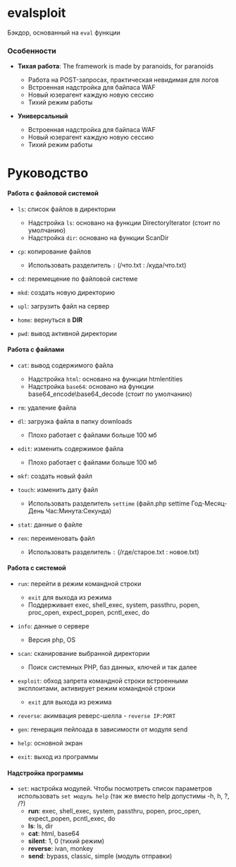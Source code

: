 # evalsploit
Бэкдор, основанный на `eval` функции 


### Особенности

-   **Тихая работа**: The framework is made by paranoids, for paranoids
    -   Работа на POST-запросах, практическая невидимая для логов
    -   Встроенная надстройка для байпаса WAF
    -   Новый юзерагент каждую новую сессию
    -   Тихий режим работы 

-   **Универсальный**
    -   Встроенная надстройка для байпаса WAF
    -   Новый юзерагент каждую новую сессию
    -   Тихий режим работы 


# Руководство

#### Работа с файловой системой

-   `ls`: список файлов в директории 
    -   Надстройка `ls`: основано на функции DirectoryIterator (стоит по умолчанию)
	-   Надстройка `dir`: основано на функции ScanDir

-   `cp`: копирование файлов
    -   Использовать разделитель ` : ` (/что.txt : /куда/что.txt)

-   `cd`: перемещение по файловой системе

-	`mkd`: создать новую директорию

-	`upl`: загрузить файл на сервер

-	`home`: вернуться в __DIR__

-	`pwd`: вывод активной директории

#### Работа с файлами

-   `cat`: вывод содержимого файла
    -   Надстройка `html`: основано на функции htmlentities
	-   Надстройка `base64`: основано на функции base64_encode\base64_decode (стоит по умолчанию)

-   `rm`: удаление файла

-   `dl`: загрузка файла в папку downloads
	-	Плохо работает с файлами больше 100 мб
	
-   `edit`: изменить содержимое файла
	-	Плохо работает с файлами больше 100 мб

-	`mkf`: создать новый файл

-	`touch`: изменить дату файл
	-	Использовать разделитель ` settime ` (файл.php settime Год-Месяц-День Час:Минута:Секунда)

-	`stat`: данные о файле

-	`ren`: переименовать файл
	-	Использовать разделитель ` : ` (/где/старое.txt : новое.txt)


#### Работа с системой

-   `run`: перейти  в режим командной строки
	-	`exit` для выхода из режима 
	-	Поддерживает exec, shell_exec, system, passthru, popen, proc_open, expect_popen, pcntl_exec, do
	
-	`info`: данные о сервере
	-	Версия php, OS
	
-	`scan`: сканирование выбранной директории
	-	Поиск системных PHP, баз данных, ключей и так далее
	
-	`exploit`: обход запрета командной строки встроенными эксплоитами, активирует режим командной строки
	-	`exit` для выхода из режима 

-	`reverse`: акимвация реверс-шелла - `reverse IP:PORT`
	
-	`gen`: генерация пейлоада в зависимости от модуля send
	
-	`help`: основной экран
	
-	`exit`: выход из программы
	
	
	
#### Надстройка программы

-	`set`: настройка модулей. Чтобы посмотреть список параметров использовать `set модуль help` (так же вместо help допустимы -h, h, ?, /?)
	-	**run**: exec, shell_exec, system, passthru, popen, proc_open, expect_popen, pcntl_exec, do
	-	**ls**: ls, dir
	-	**cat**: html, base64
	-	**silent**: 1, 0 (тихий режим)
	-	**reverse**: ivan, monkey 
	-	**send**: bypass, classic, simple (модуль отправки)
	
